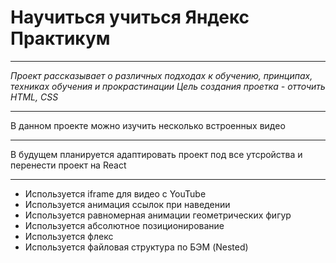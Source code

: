 # Научиться учиться Яндекс Практикум

---

_Проект рассказывает о различных подходах к обучению, принципах, техниках обучения и прокрастинации_
_Цель создания проетка - отточить HTML, CSS_

---

В данном проекте можно изучить несколько встроенных видео

---

В будущем планируется адаптировать проект под все утсройства и перенести проект на React

---

- Используется iframe для видео с YouTube
- Используется анимация ссылок при наведении
- Используется равномерная анимации геометрических фигур
- Используется абсолютное позиционирование
- Используется флекс
- Используется файловая структура по БЭМ (Nested)

